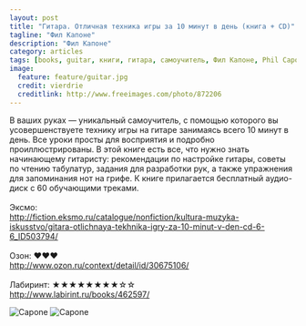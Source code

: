 ```yaml
---
layout: post
title: "Гитара. Отличная техника игры за 10 минут в день (книга + CD)"
tagline: "Фил Капоне"
description: "Фил Капоне"
category: articles
tags: [books, guitar, книги, гитара, самоучитель, Фил Капоне, Phil Capone]
image:
  feature: feature/guitar.jpg
  credit: vierdrie
  creditlink: http://www.freeimages.com/photo/872206
---
```

В ваших руках — уникальный самоучитель, с помощью которого вы усовершенствуете технику игры на гитаре занимаясь всего 10 минут в день. Все уроки просты для восприятия и подробно проиллюстрированы. В этой книге есть все, что нужно знать начинающему гитаристу: рекомендации по настройке гитары, советы по чтению табулатур, задания для разработки рук, а также упражнения для запоминания нот на грифе. К книге прилагается бесплатный аудио-диск с 60 обучающими треками.
<br/>
<br/>
Эксмо:  
<http://fiction.eksmo.ru/catalogue/nonfiction/kultura-muzyka-iskusstvo/gitara-otlichnaya-tekhnika-igry-za-10-minut-v-den-cd-6-6_ID503794/>  
<br/>
Озон: ♥♥♥  
<http://www.ozon.ru/context/detail/id/30675106/>  
<br/>
Лабиринт: ★★★★★★★★☆☆  
<http://www.labirint.ru/books/462597/>  

<!-- https://github.com/ionelmc/jquery-gp-gallery -->
<div class="pictures">
	<img title="Capone" src="{{ site.url }}/images/books-others/2014-Capone.jpg" />
	<img title="Capone" src="{{ site.url }}/images/books-others/2014-Capone2.jpg" />
</div>

